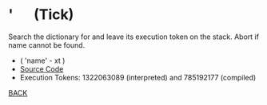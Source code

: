 # &apos; &emsp; (Tick)
Search the dictionary for <name> and leave its execution token on the stack. Abort if name cannot be found.
* ( 'name' - xt )
* [Source Code](../words/core/Tick.cs)
* Execution Tokens: 1322063089 (interpreted) and 785192177 (compiled)


[BACK](builtins.md#Tick)
